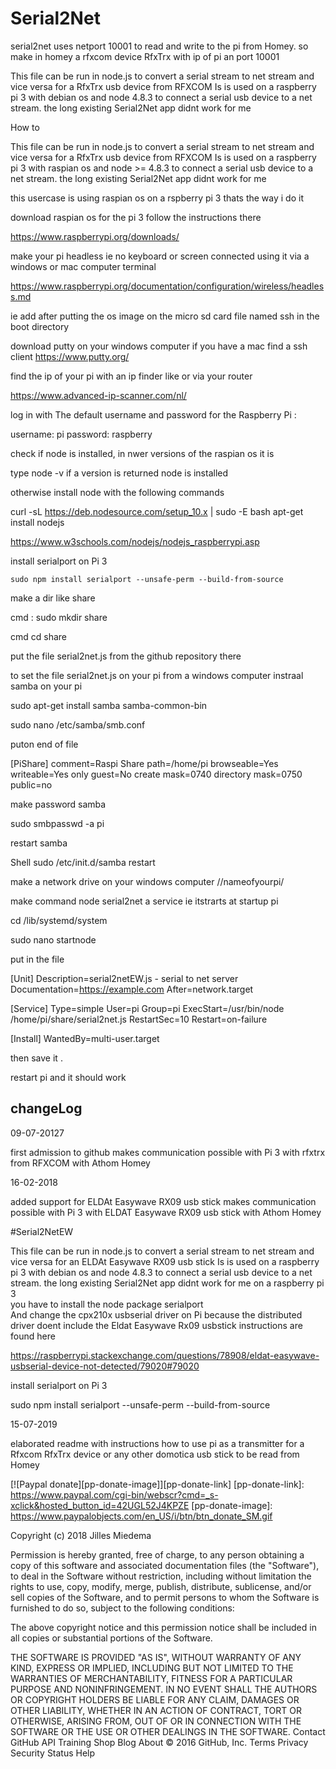 ﻿# Serial2Net

serial2net uses netport 10001 to read and write to the pi from Homey. so make in homey a rfxcom device RfxTrx with ip of pi an port 10001

This file can be run in node.js to convert a serial stream to net stream and vice versa for a RfxTrx usb device from RFXCOM 
Is is used on a raspberry pi 3 with debian os and node 4.8.3 to connect a serial usb device to a net stream. 
the long existing Serial2Net app didnt work for me 



How to


This file can be run in node.js to convert a serial stream to net stream and vice versa for a RfxTrx usb device from RFXCOM 
Is is used on a raspberry pi 3 with raspian os and node >= 4.8.3 to connect a serial usb device to a net stream. 
the long existing Serial2Net app didnt work for me 


this usercase is using raspian os on a rspberry pi 3 thats the way i do it

download raspian os for the pi 3 follow the instructions there

https://www.raspberrypi.org/downloads/

make your pi headless ie no keyboard or screen connected using it via a windows or mac computer terminal

https://www.raspberrypi.org/documentation/configuration/wireless/headless.md

ie add after putting the os image on the micro sd card  file named ssh in the boot directory

download putty on your windows computer if you have a mac find a ssh client
https://www.putty.org/

find the ip of your pi with an ip finder like or via your router

https://www.advanced-ip-scanner.com/nl/

log in with The default username and password for the Raspberry Pi :

username: pi
password: raspberry

check if node is installed, in nwer versions of the raspian os it is 

type node -v if a version is returned node is installed

otherwise install node with the following commands


curl -sL https://deb.nodesource.com/setup_10.x | sudo -E bash 
apt-get install nodejs

https://www.w3schools.com/nodejs/nodejs_raspberrypi.asp



install serialport on Pi 3 

	sudo npm install serialport --unsafe-perm --build-from-source 


make a dir like share 

cmd   : sudo mkdir share

cmd cd share

put the file serial2net.js from the github repository there


to set the file serial2net.js on your pi from a windows computer instraal samba on your pi


sudo apt-get install samba samba-common-bin

 sudo nano  /etc/samba/smb.conf

 puton end of file 


 [PiShare]
 comment=Raspi Share
 path=/home/pi
 browseable=Yes
 writeable=Yes
 only guest=No
 create mask=0740
 directory mask=0750
 public=no

 make password samba

 sudo smbpasswd -a pi

 restart samba

 Shell
sudo /etc/init.d/samba restart


make a network drive on your windows computer   //nameofyourpi/


make command node serial2net a service  ie itstrarts at startup pi 


cd  /lib/systemd/system

sudo nano startnode

put in the file 

[Unit]
Description=serial2netEW.js - serial to net server
Documentation=https://example.com
After=network.target

[Service]
Type=simple
User=pi
Group=pi
ExecStart=/usr/bin/node /home/pi/share/serial2net.js
RestartSec=10
Restart=on-failure

[Install]
WantedBy=multi-user.target

then save it .

restart pi and it should work



## changeLog

09-07-20127  

first admission to github 
makes communication possible with Pi 3 with rfxtrx from RFXCOM with Athom Homey 

16-02-2018

added support for ELDAt Easywave RX09 usb stick 
makes communication possible with Pi 3 with ELDAT Easywave RX09 usb stick with Athom Homey 

#Serial2NetEW

This file can be run in node.js  to convert a serial stream to net stream and vice versa for an ELDAt Easywave RX09 usb stick 
Is is used on a raspberry pi 3 with debian os and node 4.8.3 to connect a serial usb device to a net stream. 
the long existing Serial2Net app didnt work for me on a raspberry pi 3  
you have to install the node package serialport  
And change the cpx210x usbserial driver on Pi because the distributed driver doent include the Eldat Easywave Rx09 usbstick 
instructions are found here 

https://raspberrypi.stackexchange.com/questions/78908/eldat-easywave-usbserial-device-not-detected/79020#79020

install serialport on Pi 3

sudo npm install serialport --unsafe-perm --build-from-source

15-07-2019

elaborated readme with instructions how to use pi as a transmitter for a Rfxcom RfxTrx device or any other domotica usb stick to be read from Homey


[![Paypal donate][pp-donate-image]][pp-donate-link]
[pp-donate-link]: https://www.paypal.com/cgi-bin/webscr?cmd=_s-xclick&hosted_button_id=42UGL52J4KPZE
[pp-donate-image]: https://www.paypalobjects.com/en_US/i/btn/btn_donate_SM.gif


Copyright (c) 2018 Jilles Miedema

Permission is hereby granted, free of charge, to any person obtaining a copy of this software and associated documentation files (the "Software"), to deal in the Software without restriction, including without limitation the rights to use, copy, modify, merge, publish, distribute, sublicense, and/or sell copies of the Software, and to permit persons to whom the Software is furnished to do so, subject to the following conditions:

The above copyright notice and this permission notice shall be included in all copies or substantial portions of the Software.

THE SOFTWARE IS PROVIDED "AS IS", WITHOUT WARRANTY OF ANY KIND, EXPRESS OR IMPLIED, INCLUDING BUT NOT LIMITED TO THE WARRANTIES OF MERCHANTABILITY, FITNESS FOR A PARTICULAR PURPOSE AND NONINFRINGEMENT. IN NO EVENT SHALL THE AUTHORS OR COPYRIGHT HOLDERS BE LIABLE FOR ANY CLAIM, DAMAGES OR OTHER LIABILITY, WHETHER IN AN ACTION OF CONTRACT, TORT OR OTHERWISE, ARISING FROM, OUT OF OR IN CONNECTION WITH THE SOFTWARE OR THE USE OR OTHER DEALINGS IN THE SOFTWARE.
Contact GitHub API Training Shop Blog About
© 2016 GitHub, Inc. Terms Privacy Security Status Help



